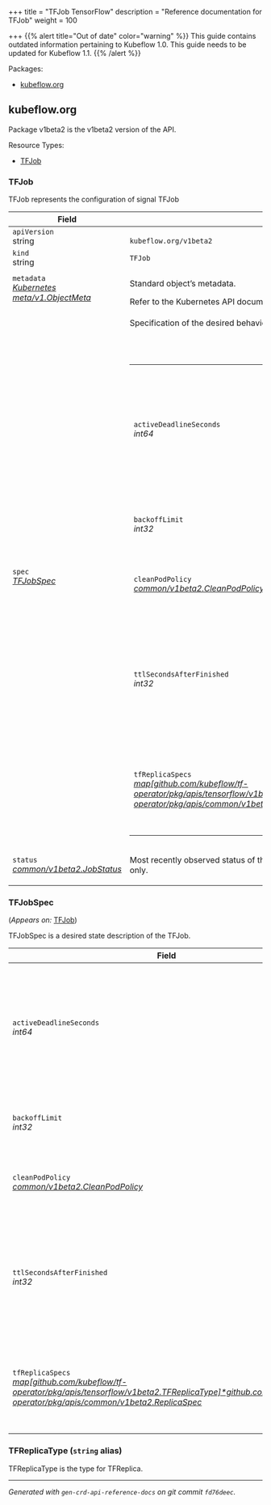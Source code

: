+++
title = "TFJob TensorFlow"
description = "Reference documentation for TFJob"
weight = 100
                    
+++
{{% alert title="Out of date" color="warning" %}}
This guide contains outdated information pertaining to Kubeflow 1.0. This guide
needs to be updated for Kubeflow 1.1.
{{% /alert %}}
<p>Packages:</p>
<ul>
<li>
<a href="#kubeflow.org">kubeflow.org</a>
</li>
</ul>
<h2 id="kubeflow.org">kubeflow.org</h2>
<p>
<p>Package v1beta2 is the v1beta2 version of the API.</p>
</p>
Resource Types:
<ul><li>
<a href="#github.com%2fkubeflow%2ftf-operator%2fpkg%2fapis%2ftensorflow%2fv1beta2.TFJob">TFJob</a>
</li></ul>
<h3 id="github.com/kubeflow/tf-operator/pkg/apis/tensorflow/v1beta2.TFJob">TFJob
</h3>
<p>
<p>TFJob represents the configuration of signal TFJob</p>
</p>
<div class="table-responsive"><table class="table table-bordered">
<thead class="thead-light">
<tr>
<th>Field</th>
<th>Description</th>
</tr>
</thead>
<tbody>
<tr>
<td>
<code>apiVersion</code></br>
string</td>
<td>
<code>
kubeflow.org/v1beta2
</code>
</td>
</tr>
<tr>
<td>
<code>kind</code></br>
string
</td>
<td><code>TFJob</code></td>
</tr>
<tr>
<td>
<code>metadata</code></br>
<em>
<a href="https://kubernetes.io/docs/reference/generated/kubernetes-api/v1.13/#objectmeta-v1-meta">
Kubernetes meta/v1.ObjectMeta
</a>
</em>
</td>
<td>
<p>Standard object&rsquo;s metadata.</p>
Refer to the Kubernetes API documentation for the fields of the
<code>metadata</code> field.
</td>
</tr>
<tr>
<td>
<code>spec</code></br>
<em>
<a href="#github.com/kubeflow/tf-operator/pkg/apis/tensorflow/v1beta2.TFJobSpec">
TFJobSpec
</a>
</em>
</td>
<td>
<p>Specification of the desired behavior of the TFJob.</p>
<br/>
<br/>
<div class="table-responsive"><table class="table table-bordered">
<tr>
<td>
<code>activeDeadlineSeconds</code></br>
<em>
int64
</em>
</td>
<td>
<em>(Optional)</em>
<p>Specifies the duration in seconds relative to the startTime that the job may be active
before the system tries to terminate it; value must be positive integer.
This method applies only to pods with restartPolicy == OnFailure or Always.</p>
</td>
</tr>
<tr>
<td>
<code>backoffLimit</code></br>
<em>
int32
</em>
</td>
<td>
<em>(Optional)</em>
<p>Optional number of retries before marking this job failed.</p>
</td>
</tr>
<tr>
<td>
<code>cleanPodPolicy</code></br>
<em>
<a href="/docs/reference/tfjob/v1/common/#CleanPodPolicy">
common/v1beta2.CleanPodPolicy
</a>
</em>
</td>
<td>
<p>CleanPodPolicy defines the policy to kill pods after TFJob is
succeeded.
Default to Running.</p>
</td>
</tr>
<tr>
<td>
<code>ttlSecondsAfterFinished</code></br>
<em>
int32
</em>
</td>
<td>
<p>TTLSecondsAfterFinished is the TTL to clean up tf-jobs (temporary
before kubernetes adds the cleanup controller).
It may take extra ReconcilePeriod seconds for the cleanup, since
reconcile gets called periodically.
Default to infinite.</p>
</td>
</tr>
<tr>
<td>
<code>tfReplicaSpecs</code></br>
<em>
<a href="/docs/reference/tfjob/v1/common/#ReplicaSpec">
map[github.com/kubeflow/tf-operator/pkg/apis/tensorflow/v1beta2.TFReplicaType]*github.com/kubeflow/tf-operator/pkg/apis/common/v1beta2.ReplicaSpec
</a>
</em>
</td>
<td>
<p>TFReplicaSpecs is map of TFReplicaType and ReplicaSpec
specifies the TF replicas to run.
For example,
{
&ldquo;PS&rdquo;: ReplicaSpec,
&ldquo;Worker&rdquo;: ReplicaSpec,
}</p>
</td>
</tr>
</table>
</td>
</tr>
<tr>
<td>
<code>status</code></br>
<em>
<a href="/docs/reference/tfjob/v1/common/#JobStatus">
common/v1beta2.JobStatus
</a>
</em>
</td>
<td>
<p>Most recently observed status of the TFJob.
This data may not be up to date.
Populated by the system.
Read-only.</p>
</td>
</tr>
</tbody>
</table>
<h3 id="github.com/kubeflow/tf-operator/pkg/apis/tensorflow/v1beta2.TFJobSpec">TFJobSpec
</h3>
<p>
(<em>Appears on:</em>
<a href="#github.com%2fkubeflow%2ftf-operator%2fpkg%2fapis%2ftensorflow%2fv1beta2.TFJob">TFJob</a>)
</p>
<p>
<p>TFJobSpec is a desired state description of the TFJob.</p>
</p>
<div class="table-responsive"><table class="table table-bordered">
<thead class="thead-light">
<tr>
<th>Field</th>
<th>Description</th>
</tr>
</thead>
<tbody>
<tr>
<td>
<code>activeDeadlineSeconds</code></br>
<em>
int64
</em>
</td>
<td>
<em>(Optional)</em>
<p>Specifies the duration in seconds relative to the startTime that the job may be active
before the system tries to terminate it; value must be positive integer.
This method applies only to pods with restartPolicy == OnFailure or Always.</p>
</td>
</tr>
<tr>
<td>
<code>backoffLimit</code></br>
<em>
int32
</em>
</td>
<td>
<em>(Optional)</em>
<p>Optional number of retries before marking this job failed.</p>
</td>
</tr>
<tr>
<td>
<code>cleanPodPolicy</code></br>
<em>
<a href="/docs/reference/tfjob/v1/common/#CleanPodPolicy">
common/v1beta2.CleanPodPolicy
</a>
</em>
</td>
<td>
<p>CleanPodPolicy defines the policy to kill pods after TFJob is
succeeded.
Default to Running.</p>
</td>
</tr>
<tr>
<td>
<code>ttlSecondsAfterFinished</code></br>
<em>
int32
</em>
</td>
<td>
<p>TTLSecondsAfterFinished is the TTL to clean up tf-jobs (temporary
before kubernetes adds the cleanup controller).
It may take extra ReconcilePeriod seconds for the cleanup, since
reconcile gets called periodically.
Default to infinite.</p>
</td>
</tr>
<tr>
<td>
<code>tfReplicaSpecs</code></br>
<em>
<a href="/docs/reference/tfjob/v1/common/#ReplicaSpec">
map[github.com/kubeflow/tf-operator/pkg/apis/tensorflow/v1beta2.TFReplicaType]*github.com/kubeflow/tf-operator/pkg/apis/common/v1beta2.ReplicaSpec
</a>
</em>
</td>
<td>
<p>TFReplicaSpecs is map of TFReplicaType and ReplicaSpec
specifies the TF replicas to run.
For example,
{
&ldquo;PS&rdquo;: ReplicaSpec,
&ldquo;Worker&rdquo;: ReplicaSpec,
}</p>
</td>
</tr>
</tbody>
</table>
<h3 id="github.com/kubeflow/tf-operator/pkg/apis/tensorflow/v1beta2.TFReplicaType">TFReplicaType
(<code>string</code> alias)</p></h3>
<p>
<p>TFReplicaType is the type for TFReplica.</p>
</p>
<hr/>
<p><em>
Generated with <code>gen-crd-api-reference-docs</code>
on git commit <code>fd76deec</code>.
</em></p>
